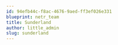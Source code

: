 ```yaml
---
id: 94efb44c-f8ac-4676-9aed-ff3ef026e331
blueprint: netr_team
title: Sunderland
author: little_admin
slug: sunderland
---
```

